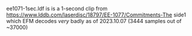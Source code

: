 ee1071-1sec.ldf is is a 1-second clip from https://www.lddb.com/laserdisc/18797/EE-1077/Commitments-The side1 which EFM decodes *very* badly as of 2023.10.07 (3444 samples out of ~37000)
